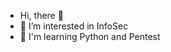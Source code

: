 -  Hi, there 👋
- 👀 I’m interested in InfoSec
- 🌱 I'm learning Python and Pentest

<!---
raiji1n/raiji1n is a ✨ special ✨ repository because its `README.md` (this file) appears on your GitHub profile.
You can click the Preview link to take a look at your changes.
--->
